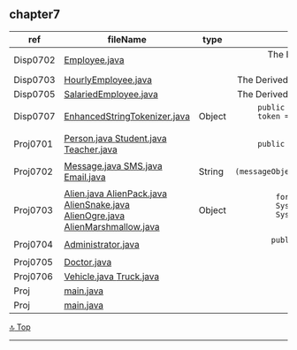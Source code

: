 chapter7
---
[top]: topOfThePage

ref | fileName | type | shown
--- | --- | --- | ---:
Disp0702 | [ Employee.java ]( chapter7/src/Employee.java )                  |  | The Base Class for HourlyEmployee & SalariedEmployee
Disp0703 | [ HourlyEmployee.java ]( chapter7/src/HourlyEmployee.java )      |  | The Derived Class from base class Employee
Disp0705 | [ SalariedEmployee.java ]( chapter7/src/SalariedEmployee.java )  |  | The Derived Class from base class Employee
Disp0707 | [ EnhancedStringTokenizer.java ]( chapter7/src/EnhancedStringTokenizer.java ) | Object | `public Object nextElement() {  String token = super.nextToken(); ... return (Object) token;`
Proj0701 | [ Person.java ]( chapter7/src/Person.java ) [ Student.java ]( chapter7/src/Student.java ) [ Teacher.java ]( chapter7/src/Teacher.java ) |  | `public class Teacher extends Person {`
Proj0702 | [ Message.java ]( chapter7/src/Message.java ) [ SMS.java ]( chapter7/src/SMS.java ) [ Email.java ]( chapter7/src/Email.java ) | String | `if (messageObject.toString().indexOf(keyword, 0) >= 0) { return true; }`
Proj0703 | [ Alien.java ]( chapter7/src/Alien.java ) [ AlienPack.java ]( chapter7/src/AlienPack.java ) [ AlienSnake.java ]( chapter7/src/AlienSnake.java ) [ AlienOgre.java ]( chapter7/src/AlienOgre.java ) [ AlienMarshmallow.java ]( chapter7/src/AlienMarshmallow.java ) | Object | `for (Alien n : arr.getAliens()) { System.out.println(n.getClass());  System.out.println(", Damage: " + n.getDamage()); }`
Proj0704 | [ Administrator.java ]( chapter7/src/Administrator.java )        |  | `public class Administrator extends SalariedEmployee {`
Proj0705 | [ Doctor.java ]( chapter7/src/Doctor.java )                      |  | ` `
Proj0706 | [ Vehicle.java ]( chapter7/src/Vehicle.java ) [ Truck.java ]( chapter7/src/Truck.java ) |  | ` `
Proj  | [ main.java ]( chapter7/src/main.java ) |  | ` `
Proj  | [ main.java ]( chapter7/src/main.java )                             |  | `                                                                                                                   `

<!--- MacBook Mountain Lion has failed to Git push, due to authentication. 
Checked on email axxxx43525@g for details. 
For this, will email these java files to desktop for git push. --->

[:top: Top](#top)

---
